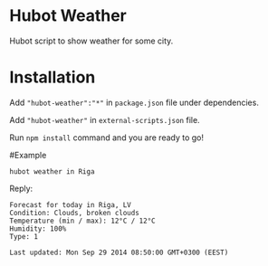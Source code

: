 Hubot Weather
=========

Hubot script to show weather for some city.

# Installation

Add ```"hubot-weather":"*"``` in ```package.json``` file under dependencies.

Add ```"hubot-weather"``` in ```external-scripts.json``` file.

Run ```npm install``` command and you are ready to go!

#Example

```
hubot weather in Riga
```

Reply:

```
Forecast for today in Riga, LV
Condition: Clouds, broken clouds
Temperature (min / max): 12°C / 12°C
Humidity: 100%
Type: 1

Last updated: Mon Sep 29 2014 08:50:00 GMT+0300 (EEST)
```
